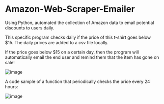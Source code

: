 # Amazon-Web-Scraper-Emailer
Using Python, automated the collection of Amazon data to email potential discounts to users daily.

This specific program checks daily if the price of this t-shirt goes below $15. The daily prices are added to a csv file locally. 

If the price goes below $15 on a certain day, then the program will automatically email the end user and remind them that the item has gone on sale!

![image](https://github.com/user-attachments/assets/0af5751f-898b-49cd-a17b-1676f17b789a)

A code sample of a function that periodically checks the price every 24 hours:

![image](https://github.com/user-attachments/assets/6abe3736-73b1-478a-b4a3-be0c54df81c7)
